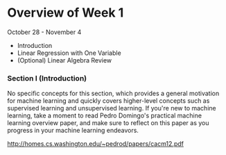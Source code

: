 Overview of Week 1
===========================
October 28 - November 4

 - Introduction
 - Linear Regression with One Variable
 - (Optional) Linear Algebra Review


### Section I (Introduction)
No specific concepts for this section, which provides a general motivation for machine learning and quickly covers higher-level concepts such as supervised learning and unsupervised learning.
If you're new to machine learning, take a moment to read Pedro Domingo's practical machine learning overview paper, and make sure to reflect on this paper as you progress in your machine learning endeavors.

http://homes.cs.washington.edu/~pedrod/papers/cacm12.pdf

